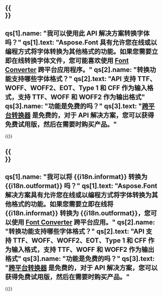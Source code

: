 ﻿---
meta: true
translation: true
deploy: false
---

{{<section faq>}}
---
qs[1].name: "我可以使用此 API 解决方案转换字体吗？"
qs[1].text: "Aspose.Font 具有允许您在线或以编程方式将字体转换为其他格式的功能。如果您需要立即在线转换字体文件，您可能喜欢使用 [Font Converter](https://products.aspose.app/font/conversion/) 跨平台应用程序。"
qs[2].name: "转换功能支持哪些字体格式？"
qs[2].text: "API 支持 TTF、WOFF、WOFF2、EOT、Type 1 和 CFF 作为输入格式，支持 TTF、WOFF 和 WOFF2 作为输出格式"
qs[3].name: "功能是免费的吗？"
qs[3].text: "[跨平台转换器](https://products.aspose.app/font/conversion) 是免费的，对于 API 解决方案，您可以获得免费试用版，然后在需要时购买产品。"
---

{{<import path="/meta/schemas.md" section="faq">}} 

{{<section faqchild>}}
---
qs[1].name: "我可以将 {{i18n.informat}} 转换为 {{i18n.outformat}} 吗？"
qs[1].text: "Aspose.Font 解决方案具有允许您在线或以编程方式将字体转换为其他格式的功能。如果您需要立即在线将 {{i18n.informat}} 转换为 {{i18n.outformat}}，您可以使用 [Font Converter](https://products.aspose.app/font/conversion/) 跨平台应用。"
qs[2].name: "转换功能支持哪些字体格式？"
qs[2].text: "API 支持 TTF、WOFF、WOFF2、EOT、Type 1 和 CFF 作为输入格式，支持 TTF、WOFF 和 WOFF2 作为输出格式"
qs[3].name: "功能是免费的吗？"
qs[3].text: "[跨平台转换器](https://products.aspose.app/font/conversion) 是免费的，对于 API 解决方案，您可以获得免费试用版，然后在需要时购买产品。"
---

{{<import path="/meta/schemas.md" section="faq">}} 